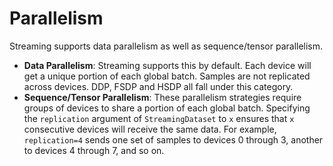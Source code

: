 # Parallelism

Streaming supports data parallelism as well as sequence/tensor parallelism.

- **Data Parallelism**: Streaming supports this by default. Each device will get a unique portion of
each global batch. Samples are not replicated across devices. DDP, FSDP and HSDP all fall under
this category.
- **Sequence/Tensor Parallelism**: These parallelism strategies require groups of devices to share a
portion of each global batch. Specifying the `replication` argument of `StreamingDataset` to `x`
ensures that `x` consecutive devices will receive the same data. For example, `replication=4`
sends one set of samples to devices 0 through 3, another to devices 4 through 7, and so on.
